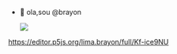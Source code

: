 - 👋 ola,sou @brayon
  
  ![](https://media.tenor.com/9_NoAo1GeZsAAAAC/peaky-blinders.gif)



https://editor.p5js.org/lima.brayon/full/Kf-ice9NU









